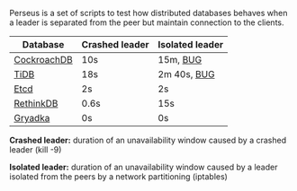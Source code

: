 Perseus is a set of scripts to test how distributed databases behaves when a leader is separated from the peer but maintain connection to the clients. 

| Database | Crashed leader | Isolated leader |
| --- | --- | --- |
| [CockroachDB](https://github.com/rystsov/perseus/tree/master/cockroachdb) | 10s | 15m, [BUG](https://github.com/cockroachdb/cockroach/issues/13541) |
| [TiDB](https://github.com/rystsov/perseus/tree/master/tidb) | 18s | 2m 40s, [BUG](https://github.com/pingcap/tidb/issues/2676) |
| [Etcd](https://github.com/rystsov/perseus/tree/master/etcd) | 2s | 2s |
| [RethinkDB](https://github.com/rystsov/perseus/tree/master/rethinkdb) | 0.6s | 15s |
| [Gryadka](https://github.com/rystsov/perseus/tree/master/gryadka) | 0s | 0s |

**Crashed leader:** duration of an unavailability window caused by a crashed leader (kill -9)

**Isolated leader:** duration of an unavailability window caused by a leader isolated from the peers by a network partitioning (iptables)
